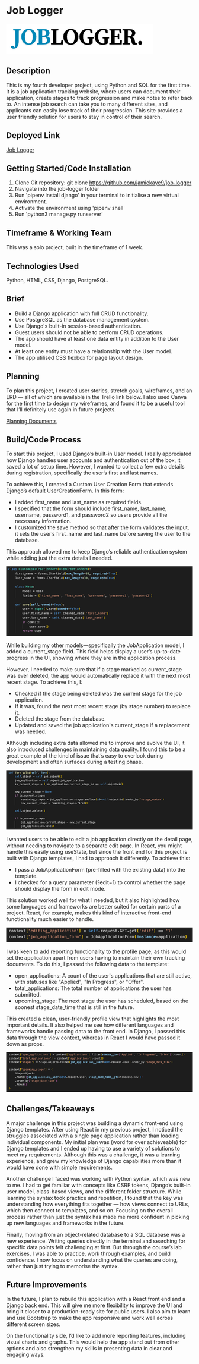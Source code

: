 # Job Logger

![Logo](jobs/static/images/job-logger-logo.png)

## Description

This is my fourth developer project, using Python and SQL for the first time. It is a job application tracking website, where users can document their application, create stages to track progression and make notes to refer back to. An intense job search can take you to many different sites, and applicants can easily lose track of their progression. This site provides a user friendly solution for users to stay in control of their search.

## Deployed Link

[Job Logger](https://job-logger.onrender.com/)

## Getting Started/Code Installation

1. Clone Git repository: git clone https://github.com/jamiekaye9/job-logger
2. Navigate into the job-logger folder
3. Run 'pipenv install django' in your terminal to initialise a new virtual environment.
4. Activate the environment using 'pipenv shell'
6. Run 'python3 manage.py runserver'

## Timeframe & Working Team

This was a solo project, built in the timeframe of 1 week.

## Technologies Used

Python, HTML, CSS, Django, PostgreSQL.

## Brief

- Build a Django application with full CRUD functionality.
- Use PostgreSQL as the database management system.
- Use Django's built-in session-based authentication.
- Guest users should not be able to perform CRUD operations.
- The app should have at least one data entity in addition to the User model.
- At least one entity must have a relationship with the User model.
- The app utilised CSS flexbox for page layout design.

## Planning

To plan this project, I created user stories, stretch goals, wireframes, and an ERD — all of which are available in the Trello link below. I also used Canva for the first time to design my wireframes, and found it to be a useful tool that I’ll definitely use again in future projects.

[Planning Documents](https://trello.com/invite/b/68377a281c77a3e18261e778/ATTIc80ca4962ea260745aa7c8c59eceea5d877CEE88/job-logger)

## Build/Code Process

To start this project, I used Django’s built-in User model. I really appreciated how Django handles user accounts and authentication out of the box, it saved a lot of setup time. However, I wanted to collect a few extra details during registration, specifically the user’s first and last names.

To achieve this, I created a Custom User Creation Form that extends Django’s default UserCreationForm. In this form:
  - I added first_name and last_name as required fields.
  - I specified that the form should include first_name, last_name, username, password1, and password2 so users provide all the necessary information.
  - I customized the save method so that after the form validates the input, it sets the user’s first_name and last_name before saving the user to the database.

This approach allowed me to keep Django’s reliable authentication system while adding just the extra details I needed.

![Custom User Creation Form](./jobs/static/images/customuser.png)

While building my other models—specifically the JobApplication model, I added a current_stage field. This field helps display a user’s up-to-date progress in the UI, showing where they are in the application process.

However, I needed to make sure that if a stage marked as current_stage was ever deleted, the app would automatically replace it with the next most recent stage. To achieve this, I:
  - Checked if the stage being deleted was the current stage for the job application.
  - If it was, found the next most recent stage (by stage number) to replace it.
  - Deleted the stage from the database.
  - Updated and saved the job application's current_stage if a replacement was needed.

Although including extra data allowed me to improve and evolve the UI, it also introduced challenges in maintaining data quality. I found this to be a great example of the kind of issue that’s easy to overlook during development and often surfaces during a testing phase.

![Current Stage](./jobs/static/images/currentstage2.png)

I wanted users to be able to edit a job application directly on the detail page, without needing to navigate to a separate edit page. In React, you might handle this easily using useState, but since the front end for this project is built with Django templates, I had to approach it differently. To achieve this:
  - I pass a JobApplicationForm (pre-filled with the existing data) into the template.
  - I checked for a query parameter (?edit=1) to control whether the page should display the form in edit mode.

This solution worked well for what I needed, but it also highlighted how some languages and frameworks are better suited for certain parts of a project. React, for example, makes this kind of interactive front-end functionality much easier to handle.

![Edit application form](./jobs/static/images/editapplication.png)

I was keen to add reporting functionality to the profile page, as this would set the application apart from users having to maintain their own tracking documents. To do this, I passed the following data to the template:
  - open_applications: A count of the user's applications that are still active, with statuses like "Applied", "In Progress", or "Offer".
  - total_applications: The total number of applications the user has submitted.
  - upcoming_stage: The next stage the user has scheduled, based on the soonest stage_date_time that is still in the future.

This created a clean, user-friendly profile view that highlights the most important details. It also helped me see how different languages and frameworks handle passing data to the front end. In Django, I passed this data through the view context, whereas in React I would have passed it down as props.

![Reports](./jobs/static/images/reporting.png)


## Challenges/Takeaways

A major challenge in this project was building a dynamic front-end using Django templates. After using React in my previous project, I noticed the struggles associated with a single page application rather than loading individual components. My initial plan was (word for over achieveable) for Django templates and I ended up having to use a variety of solutions to meet my requirements. Although this was a challenge, it was a learning experience, and grew my knowledge of Django capabilities more than it would have done with simple requirements.

Another challenge I faced was working with Python syntax, which was new to me. I had to get familiar with concepts like CSRF tokens, Django’s built-in user model, class-based views, and the different folder structure. While learning the syntax took practice and repetition, I found that the key was understanding how everything fits together — how views connect to URLs, which then connect to templates, and so on. Focusing on the overall process rather than just the syntax has made me more confident in picking up new languages and frameworks in the future.

Finally, moving from an object-related database to a SQL database was a new experience. Writing queries directly in the terminal and searching for specific data points felt challenging at first. But through the course’s lab exercises, I was able to practice, work through examples, and build confidence. I now focus on understanding what the queries are doing, rather than just trying to memorise the syntax.


## Future Improvements

In the future, I plan to rebuild this application with a React front end and a Django back end. This will give me more flexibility to improve the UI and bring it closer to a production-ready site for public users. I also aim to learn and use Bootstrap to make the app responsive and work well across different screen sizes.

On the functionality side, I’d like to add more reporting features, including visual charts and graphs. This would help the app stand out from other options and also strengthen my skills in presenting data in clear and engaging ways.
